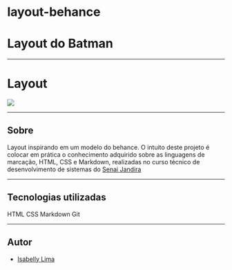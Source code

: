 # layout-behance

# Layout do Batman
---
# Layout
![](./screenshot/Captura%20de%20Tela%202024-11-06%20%C3%A0s%2016.00.52.png)

---

## Sobre 
Layout inspirando em um modelo do behance. O intuito deste projeto é colocar em prática o conhecimento adquirido sobre as linguagens de marcação, HTML, CSS e Markdown, realizadas no curso técnico de desenvolvimento de sistemas do [Senai Jandira](https://sp.senai.br/unidade/jandira/)

 ___

## Tecnologias utilizadas

HTML
CSS
Markdown
Git
___

## Autor

 - [Isabelly Lima]()

